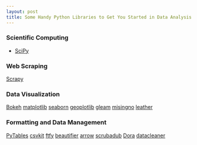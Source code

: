 ```yaml
---
layout: post
title: Some Handy Python Libraries to Get You Started in Data Analysis
---
```


<h3>Scientific Computing</h3>

- [SciPy](https://docs.scipy.org/doc/)</li>

<h3>Web Scraping</h3>

[Scrapy](https://scrapy.org/)

<h3>Data Visualization</h3>

[Bokeh](https://bokeh.pydata.org/en/latest/)
[matplotlib](http://matplotlib.org/)
[seaborn](http://seaborn.pydata.org/)
[geoplotlib](https://github.com/andrea-cuttone/geoplotlib)
[gleam](https://github.com/dgrtwo/gleam)
[misingno](https://github.com/ResidentMario/missingno)
[leather](http://leather.readthedocs.io/en/latest/index.html)

<h3>Formatting and Data Management</h3>

[PyTables](http://www.pytables.org/)
[csvkit](http://csvkit.rtfd.org/)
[ftfy](https://github.com/LuminosoInsight/python-ftfy)
[beautifier](https://github.com/sachinvettithanam/beautifier)
[arrow](http://arrow.readthedocs.io/en/latest/)
[scrubadub](http://scrubadub.readthedocs.io/en/stable/index.html)
[Dora](https://github.com/NathanEpstein/Dora)
[datacleaner](https://github.com/rhiever/datacleaner)
